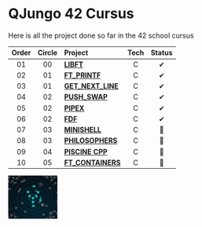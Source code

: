 # QJungo 42 Cursus
Here is all the project done so far in the 42 school cursus

| Order | Circle | Project                                                                                   | Tech | Status |
|:-----:|:------:|:------------------------------------------------------------------------------------------|:----:|:------:|
|  01   |   00   | [**LIBFT**](https://github.com/QJungo-42Cursus/libft)                                     |  C   |   ✔    |
|  02   |   01   | [**FT_PRINTF**](https://github.com/QJungo-42Cursus/ft_printf)                             |  C   |   ✔    |
|  03   |   01   | [**GET_NEXT_LINE**](https://github.com/QJungo-42Cursus/libft/blob/master/get_next_line.c) |  C   |   ✔    |
|  04   |   02   | [**PUSH_SWAP**](https://github.com/QJungo-42Cursus/push_swap)                             |  C   |   ✔    |
|  05   |   02   | [**PIPEX**](https://github.com/QJungo-42Cursus/pipex)                                     |  C   |   ✔    |
|  06   |   02   | [**FDF**](https://github.com/QJungo-42Cursus/fdf)                                         |  C   |   ✔    |
|  07   |   03   | [**MINISHELL**](https://github.com/JungoQuentin/minishell)                                |  C   |   📌   |
|  08   |   03   | [**PHILOSOPHERS**](https://github.com/QJungo-42Cursus/philosophers)                       |  C   |   📂   |
|  09   |   04   | [**PISCINE CPP**](https://github.com/QJungo-42Cursus/cpp)                                 |  C   |   📂   |
|  10   |   05   | [**FT_CONTAINERS**](https://github.com/QJungo-42Cursus/ft_containers)                     |  C   |   📂   |

<img alt="holy graph of 42 Cursus" src="little_holy_graph.png" width="100"/>